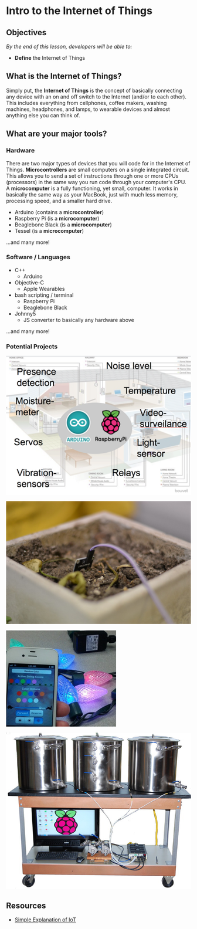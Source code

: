 # Intro to the Internet of Things

## Objectives
*By the end of this lesson, developers will be able to:*

- **Define** the Internet of Things

## What is the Internet of Things?

Simply put, the **Internet of Things** is the concept of basically connecting any device with an on and off switch to the Internet (and/or to each other). This includes everything from cellphones, coffee makers, washing machines, headphones, and lamps, to wearable devices and almost anything else you can think of.

## What are your major tools?

### Hardware

There are two major types of devices that you will code for in the Internet of Things.  **Microcontrollers** are small computers on a single integrated circuit.  This allows you to send a set of instructions through one or more CPUs (processors) in the same way you run code through your computer's CPU.  A **microcomputer** is a fully functioning, yet small, computer.  It works in basically the same way as your MacBook, just with much less memory, processing speed, and a smaller hard drive.

  - Arduino (contains a **microcontroller**)
  - Raspberry Pi (is a **microcomputer**)
  - Beaglebone Black (is a **microcomputer**)
  - Tessel (is a **microcomputer**)

...and many more!

### Software / Languages

  - C++ 
    - Arduino
  - Objective-C 
    - Apple Wearables
  - bash scripting / terminal
    - Raspberry Pi
    - Beaglebone Black
  - Johnny5
    - JS converter to basically any hardware above

...and many more!

### Potential Projects

![](iotOptions.png)

![](iotSoil.jpeg)

![](iotLights.jpg)

![](iotBrew.png)

## Resources

- [Simple Explanation of IoT](http://www.forbes.com/sites/jacobmorgan/2014/05/13/simple-explanation-internet-things-that-anyone-can-understand)
